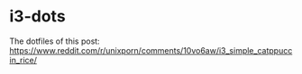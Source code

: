 # i3-dots
The dotfiles of this post: https://www.reddit.com/r/unixporn/comments/10vo6aw/i3_simple_catppuccin_rice/
